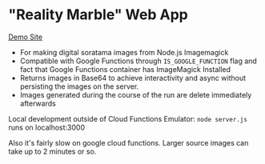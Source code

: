 # "Reality Marble" Web App

[Demo Site](https://changhaitravis.github.io/Reality-Marble/)

- For making digital soratama images from Node.js Imagemagick
- Compatible with Google Functions through `IS_GOOGLE_FUNCTION` flag and fact that Google Functions container has ImageMagick Installed
- Returns images in Base64 to achieve interactivity and async without persisting the images on the server.
- Images generated during the course of the run are delete immediately afterwards


Local development outside of Cloud Functions Emulator:
`node server.js` runs on localhost:3000

Also it's fairly slow on google cloud functions. Larger source images can take up to 2 minutes or so.
